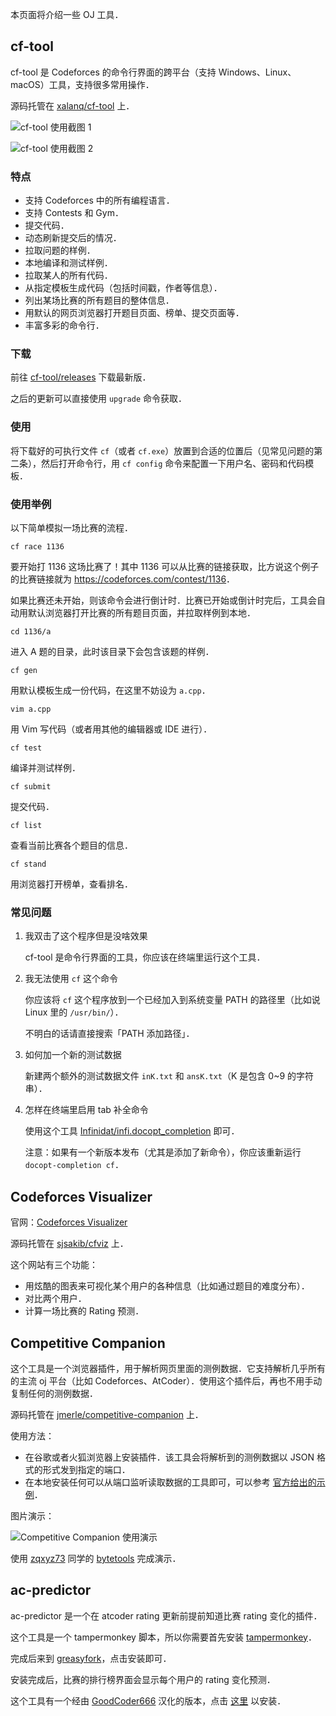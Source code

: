 本页面将介绍一些 OJ 工具．

## cf-tool

cf-tool 是 Codeforces 的命令行界面的跨平台（支持 Windows、Linux、macOS）工具，支持很多常用操作．

源码托管在 [xalanq/cf-tool](https://github.com/xalanq/cf-tool) 上．

![cf-tool 使用截图 1](./images/oj-tool-1.jpg)

![cf-tool 使用截图 2](./images/oj-tool-2.jpg)

### 特点

-   支持 Codeforces 中的所有编程语言．
-   支持 Contests 和 Gym．
-   提交代码．
-   动态刷新提交后的情况．
-   拉取问题的样例．
-   本地编译和测试样例．
-   拉取某人的所有代码．
-   从指定模板生成代码（包括时间戳，作者等信息）．
-   列出某场比赛的所有题目的整体信息．
-   用默认的网页浏览器打开题目页面、榜单、提交页面等．
-   丰富多彩的命令行．

### 下载

前往 [cf-tool/releases](https://github.com/xalanq/cf-tool/releases) 下载最新版．

之后的更新可以直接使用 `upgrade` 命令获取．

### 使用

将下载好的可执行文件 `cf`（或者 `cf.exe`）放置到合适的位置后（见常见问题的第二条），然后打开命令行，用 `cf config` 命令来配置一下用户名、密码和代码模板．

### 使用举例

以下简单模拟一场比赛的流程．

`cf race 1136`

要开始打 1136 这场比赛了！其中 1136 可以从比赛的链接获取，比方说这个例子的比赛链接就为 <https://codeforces.com/contest/1136>．

如果比赛还未开始，则该命令会进行倒计时．比赛已开始或倒计时完后，工具会自动用默认浏览器打开比赛的所有题目页面，并拉取样例到本地．

`cd 1136/a`

进入 A 题的目录，此时该目录下会包含该题的样例．

`cf gen`

用默认模板生成一份代码，在这里不妨设为 `a.cpp`．

`vim a.cpp`

用 Vim 写代码（或者用其他的编辑器或 IDE 进行）．

`cf test`

编译并测试样例．

`cf submit`

提交代码．

`cf list`

查看当前比赛各个题目的信息．

`cf stand`

用浏览器打开榜单，查看排名．

### 常见问题

1.  我双击了这个程序但是没啥效果

    cf-tool 是命令行界面的工具，你应该在终端里运行这个工具．

2.  我无法使用 `cf` 这个命令

    你应该将 `cf` 这个程序放到一个已经加入到系统变量 PATH 的路径里（比如说 Linux 里的 `/usr/bin/`）．

    不明白的话请直接搜索「PATH 添加路径」．

3.  如何加一个新的测试数据

    新建两个额外的测试数据文件 `inK.txt` 和 `ansK.txt`（K 是包含 0\~9 的字符串）．

4.  怎样在终端里启用 tab 补全命令

    使用这个工具 [Infinidat/infi.docopt\_completion](https://github.com/Infinidat/infi.docopt_completion) 即可．

    注意：如果有一个新版本发布（尤其是添加了新命令），你应该重新运行 `docopt-completion cf`．

## Codeforces Visualizer

官网：[Codeforces Visualizer](https://cfviz.netlify.app)

源码托管在 [sjsakib/cfviz](https://github.com/sjsakib/cfviz/) 上．

这个网站有三个功能：

-   用炫酷的图表来可视化某个用户的各种信息（比如通过题目的难度分布）．
-   对比两个用户．
-   计算一场比赛的 Rating 预测．

## Competitive Companion

这个工具是一个浏览器插件，用于解析网页里面的测例数据．它支持解析几乎所有的主流 oj 平台（比如 Codeforces、AtCoder）．使用这个插件后，再也不用手动复制任何的测例数据．

源码托管在 [jmerle/competitive-companion](https://github.com/jmerle/competitive-companion) 上．

使用方法：

-   在谷歌或者火狐浏览器上安装插件．该工具会将解析到的测例数据以 JSON 格式的形式发到指定的端口．
-   在本地安装任何可以从端口监听读取数据的工具即可，可以参考 [官方给出的示例](https://github.com/jmerle/competitive-companion-example)．

图片演示：

![Competitive Companion 使用演示](images/oj-tool-3.apng)

使用 [zqxyz73](https://github.com/zqxyz73) 同学的 [bytetools](https://github.com/zqxyz73/bytetools) 完成演示．

## ac-predictor

ac-predictor 是一个在 atcoder rating 更新前提前知道比赛 rating 变化的插件．

这个工具是一个 tampermonkey 脚本，所以你需要首先安装 [tampermonkey](https://www.tampermonkey.net/)．

完成后来到 [greasyfork](https://greasyfork.org/zh-CN/scripts/369954-ac-predictor)，点击安装即可．

安装完成后，比赛的排行榜界面会显示每个用户的 rating 变化预测．

这个工具有一个经由 [GoodCoder666](https://github.com/GoodCoder666) 汉化的版本，点击 [这里](https://greasyfork.org/zh-CN/scripts/458528-ac-predictor-cn) 以安装．
